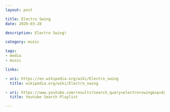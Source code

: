 ```yaml
---
layout: post

title: Electro Swing
date: 2020-03-28

description: Electro Swing!

category: music

tags:
- media
- music

links:

- uri: https://en.wikipedia.org/wiki/Electro_swing
  title: wikipedia.org/wiki/Electro_swing

- uri: https://www.youtube.com/results?search_query=electro+swing&sp=EgIQAw%253D%253D
  title: Youtube Search Playlist

---
```

